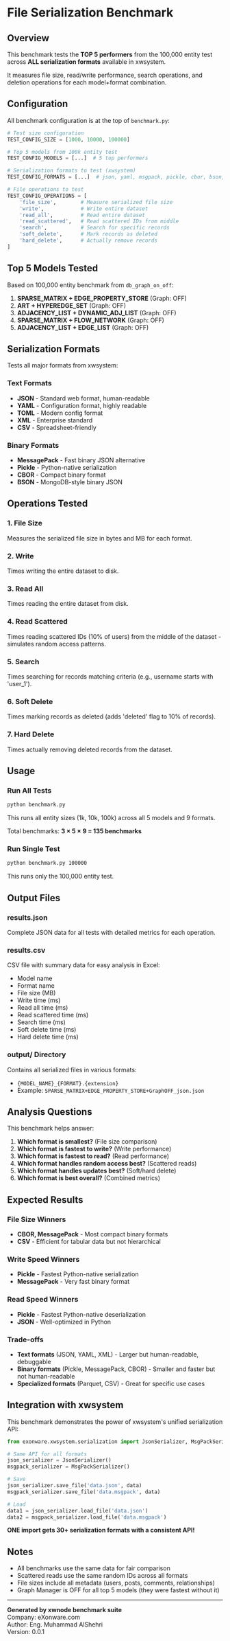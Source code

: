 # File Serialization Benchmark

## Overview

This benchmark tests the **TOP 5 performers** from the 100,000 entity test across **ALL serialization formats** available in xwsystem.

It measures file size, read/write performance, search operations, and deletion operations for each model+format combination.

## Configuration

All benchmark configuration is at the top of `benchmark.py`:

```python
# Test size configuration
TEST_CONFIG_SIZE = [1000, 10000, 100000]

# Top 5 models from 100k entity test
TEST_CONFIG_MODELS = [...]  # 5 top performers

# Serialization formats to test (xwsystem)
TEST_CONFIG_FORMATS = [...]  # json, yaml, msgpack, pickle, cbor, bson, csv, toml, xml

# File operations to test
TEST_CONFIG_OPERATIONS = [
    'file_size',        # Measure serialized file size
    'write',            # Write entire dataset
    'read_all',         # Read entire dataset
    'read_scattered',   # Read scattered IDs from middle
    'search',           # Search for specific records
    'soft_delete',      # Mark records as deleted
    'hard_delete',      # Actually remove records
]
```

## Top 5 Models Tested

Based on 100,000 entity benchmark from `db_graph_on_off`:

1. **SPARSE_MATRIX + EDGE_PROPERTY_STORE** (Graph: OFF)
2. **ART + HYPEREDGE_SET** (Graph: OFF)
3. **ADJACENCY_LIST + DYNAMIC_ADJ_LIST** (Graph: OFF)
4. **SPARSE_MATRIX + FLOW_NETWORK** (Graph: OFF)
5. **ADJACENCY_LIST + EDGE_LIST** (Graph: OFF)

## Serialization Formats

Tests all major formats from xwsystem:

### Text Formats
- **JSON** - Standard web format, human-readable
- **YAML** - Configuration format, highly readable
- **TOML** - Modern config format
- **XML** - Enterprise standard
- **CSV** - Spreadsheet-friendly

### Binary Formats
- **MessagePack** - Fast binary JSON alternative
- **Pickle** - Python-native serialization
- **CBOR** - Compact binary format
- **BSON** - MongoDB-style binary JSON

## Operations Tested

### 1. File Size
Measures the serialized file size in bytes and MB for each format.

### 2. Write
Times writing the entire dataset to disk.

### 3. Read All
Times reading the entire dataset from disk.

### 4. Read Scattered
Times reading scattered IDs (10% of users) from the middle of the dataset - simulates random access patterns.

### 5. Search
Times searching for records matching criteria (e.g., username starts with 'user_1').

### 6. Soft Delete
Times marking records as deleted (adds 'deleted' flag to 10% of records).

### 7. Hard Delete
Times actually removing deleted records from the dataset.

## Usage

### Run All Tests
```bash
python benchmark.py
```

This runs all entity sizes (1k, 10k, 100k) across all 5 models and 9 formats.

Total benchmarks: **3 × 5 × 9 = 135 benchmarks**

### Run Single Test
```bash
python benchmark.py 100000
```

This runs only the 100,000 entity test.

## Output Files

### results.json
Complete JSON data for all tests with detailed metrics for each operation.

### results.csv
CSV file with summary data for easy analysis in Excel:
- Model name
- Format name
- File size (MB)
- Write time (ms)
- Read all time (ms)
- Read scattered time (ms)
- Search time (ms)
- Soft delete time (ms)
- Hard delete time (ms)

### output/ Directory
Contains all serialized files in various formats:
- `{MODEL_NAME}_{FORMAT}.{extension}`
- Example: `SPARSE_MATRIX+EDGE_PROPERTY_STORE+GraphOFF_json.json`

## Analysis Questions

This benchmark helps answer:

1. **Which format is smallest?** (File size comparison)
2. **Which format is fastest to write?** (Write performance)
3. **Which format is fastest to read?** (Read performance)
4. **Which format handles random access best?** (Scattered reads)
5. **Which format handles updates best?** (Soft/hard delete)
6. **Which format is best overall?** (Combined metrics)

## Expected Results

### File Size Winners
- **CBOR, MessagePack** - Most compact binary formats
- **CSV** - Efficient for tabular data but not hierarchical

### Write Speed Winners
- **Pickle** - Fastest Python-native serialization
- **MessagePack** - Very fast binary format

### Read Speed Winners
- **Pickle** - Fastest Python-native deserialization
- **JSON** - Well-optimized in Python

### Trade-offs
- **Text formats** (JSON, YAML, XML) - Larger but human-readable, debuggable
- **Binary formats** (Pickle, MessagePack, CBOR) - Smaller and faster but not human-readable
- **Specialized formats** (Parquet, CSV) - Great for specific use cases

## Integration with xwsystem

This benchmark demonstrates the power of xwsystem's unified serialization API:

```python
from exonware.xwsystem.serialization import JsonSerializer, MsgPackSerializer

# Same API for all formats
json_serializer = JsonSerializer()
msgpack_serializer = MsgPackSerializer()

# Save
json_serializer.save_file('data.json', data)
msgpack_serializer.save_file('data.msgpack', data)

# Load
data1 = json_serializer.load_file('data.json')
data2 = msgpack_serializer.load_file('data.msgpack')
```

**ONE import gets 30+ serialization formats with a consistent API!**

## Notes

- All benchmarks use the same data for fair comparison
- Scattered reads use the same random IDs across all formats
- File sizes include all metadata (users, posts, comments, relationships)
- Graph Manager is OFF for all top 5 models (they were fastest without it)

---

**Generated by xwnode benchmark suite**  
Company: eXonware.com  
Author: Eng. Muhammad AlShehri  
Version: 0.0.1

